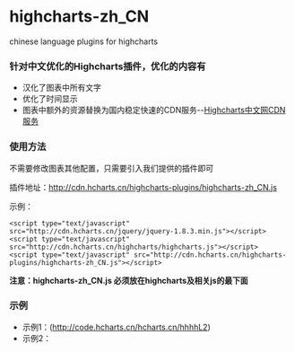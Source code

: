 # highcharts-zh_CN
chinese language plugins for highcharts

### 针对中文优化的Highcharts插件，优化的内容有

* 汉化了图表中所有文字
* 优化了时间显示
* 图表中额外的资源替换为国内稳定快速的CDN服务--[Highcharts中文网CDN服务](http://cdn.hcharts.cn)


### 使用方法

不需要修改图表其他配置，只需要引入我们提供的插件即可

插件地址：http://cdn.hcharts.cn/highcharts-plugins/highcharts-zh_CN.js

示例：
```
<script type="text/javascript" src="http://cdn.hcharts.cn/jquery/jquery-1.8.3.min.js"></script>
<script type="text/javascript" src="http://cdn.hcharts.cn/highcharts/highcharts.js"></script>
<script type="text/javascript" src="http://cdn.hcharts.cn/highcharts-plugins/highcharts-zh_CN.js"></script>
```

**注意：highcharts-zh_CN.js 必须放在highcharts及相关js的最下面**

### 示例

* 示例1：(http://code.hcharts.cn/hcharts.cn/hhhhL2)
* 示例2：
